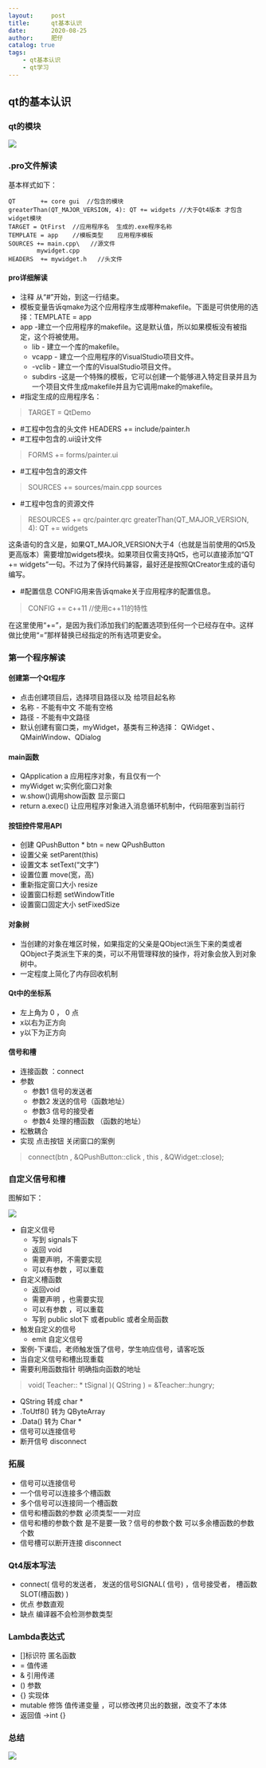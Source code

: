 ```yaml
---
layout:     post
title:      qt基本认识
date:       2020-08-25
author:     肥仔
catalog: true
tags:
    - qt基本认识
    - qt学习
--- 
```

## qt的基本认识
### qt的模块

<img src ="https://daniao2017.github.io/img/in_post/asserts/Qt5_模块.png">

### .pro文件解读
基本样式如下：
```
QT       += core gui  //包含的模块
greaterThan(QT_MAJOR_VERSION, 4): QT += widgets //大于Qt4版本 才包含widget模块
TARGET = QtFirst  //应用程序名  生成的.exe程序名称
TEMPLATE = app    //模板类型    应用程序模板
SOURCES += main.cpp\   //源文件
        mywidget.cpp
HEADERS  += mywidget.h   //头文件

```

#### pro详细解读
- 注释
从“#”开始，到这一行结束。
-	模板变量告诉qmake为这个应用程序生成哪种makefile。下面是可供使用的选择：TEMPLATE = app
-	app -建立一个应用程序的makefile。这是默认值，所以如果模板没有被指定，这个将被使用。
    - 	lib - 建立一个库的makefile。
    - vcapp - 建立一个应用程序的VisualStudio项目文件。
    - -vclib - 建立一个库的VisualStudio项目文件。
    - subdirs -这是一个特殊的模板，它可以创建一个能够进入特定目录并且为一个项目文件生成makefile并且为它调用make的makefile。
- 	#指定生成的应用程序名： 
> TARGET = QtDemo
- 	#工程中包含的头文件
HEADERS += include/painter.h
-	#工程中包含的.ui设计文件
>FORMS += forms/painter.ui
-	#工程中包含的源文件
>SOURCES += sources/main.cpp sources
- 	#工程中包含的资源文件
> RESOURCES += qrc/painter.qrc
>	greaterThan(QT_MAJOR_VERSION, 4): QT += widgets

这条语句的含义是，如果QT_MAJOR_VERSION大于4（也就是当前使用的Qt5及更高版本）需要增加widgets模块。如果项目仅需支持Qt5，也可以直接添加“QT += widgets”一句。不过为了保持代码兼容，最好还是按照QtCreator生成的语句编写。
-	#配置信息
CONFIG用来告诉qmake关于应用程序的配置信息。
> CONFIG += c++11	//使用c++11的特性

在这里使用“+=”，是因为我们添加我们的配置选项到任何一个已经存在中。这样做比使用“=”那样替换已经指定的所有选项更安全。

### 第一个程序解读
#### 创建第一个Qt程序
-	点击创建项目后，选择项目路径以及 给项目起名称
-	名称 -  不能有中文 不能有空格
-	路径 -  不能有中文路径
-	默认创建有窗口类，myWidget，基类有三种选择： QWidget 、QMainWindow、QDialog
#### main函数
- 	QApplication a  应用程序对象，有且仅有一个
- 	myWidget w;实例化窗口对象
-	w.show()调用show函数 显示窗口
- 	return a.exec() 让应用程序对象进入消息循环机制中，代码阻塞到当前行
#### 按钮控件常用API
- 创建 QPushButton * btn = new QPushButton
- 设置父亲  setParent(this)
- 	设置文本  setText(“文字”)
- 设置位置  move(宽，高)
- 	重新指定窗口大小  resize
- 	设置窗口标题 setWindowTitle
- 设置窗口固定大小 setFixedSize
#### 对象树
-	当创建的对象在堆区时候，如果指定的父亲是QObject派生下来的类或者QObject子类派生下来的类，可以不用管理释放的操作，将对象会放入到对象树中。
- 一定程度上简化了内存回收机制
#### Qt中的坐标系
- 左上角为 0 ， 0 点
-	x以右为正方向
-	y以下为正方向
#### 信号和槽
- 连接函数 ：connect
-	参数  
    -	参数1  信号的发送者
    -	参数2  发送的信号（函数地址）
    -	参数3  信号的接受者
    -	参数4  处理的槽函数 （函数的地址）
-	松散耦合
- 实现 点击按钮 关闭窗口的案例
>connect(btn ,  &QPushButton::click , this , &QWidget::close);

### 自定义信号和槽
图解如下：

<img src ="https://daniao2017.github.io/img/in_post/asserts/信号和槽解析图.png">

- 自定义信号
    -	写到 signals下
    -	返回 void
    -	需要声明，不需要实现
    -	可以有参数	，可以重载
-  自定义槽函数
    -	返回void
    -	需要声明 ，也需要实现
    -	可以有参数 ，可以重载
    -	写到 public slot下 或者public 或者全局函数
-	触发自定义的信号
    -	emit 自定义信号
-	案例-下课后，老师触发饿了信号，学生响应信号，请客吃饭
-	当自定义信号和槽出现重载
   - 需要利用函数指针 明确指向函数的地址
>void( Teacher:: * tSignal )( QString ) = &Teacher::hungry;

- QString 转成  char *     
-	.ToUtf8() 转为 QByteArray
-	.Data() 转为 Char *
- 信号可以连接信号 
- 断开信号  disconnect
  
### 拓展

- 信号可以连接信号
- 一个信号可以连接多个槽函数
- 	多个信号可以连接同一个槽函数
- 	信号和槽函数的参数 必须类型一一对应
- 信号和槽的参数个数  是不是要一致？信号的参数个数 可以多余槽函数的参数个数
- 	信号槽可以断开连接  disconnect
### Qt4版本写法
-	connect( 信号的发送者， 发送的信号SIGNAL( 信号) ，信号接受者， 槽函数SLOT(槽函数)  )
-	优点 参数直观
-	缺点 编译器不会检测参数类型
### Lambda表达式
-	[]标识符  匿名函数 
-	 = 值传递
-	& 引用传递
-	() 参数 
-	{} 实现体
-	mutable 修饰 值传递变量 ，可以修改拷贝出的数据，改变不了本体
-	返回值 []() ->int {}


### 总结



<img src ="https://daniao2017.github.io/img/in_post/asserts/Qt信号和槽.png">

